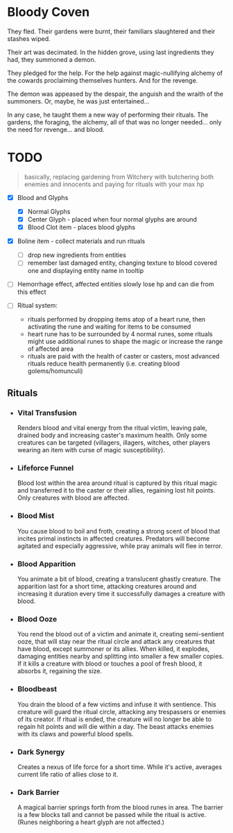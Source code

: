 # Bloody Coven

They fled. Their gardens were burnt, their familiars slaughtered and their stashes wiped.

Their art was decimated. In the hidden grove, using last ingredients they had, they summoned a demon.

They pledged for the help. For the help against magic-nullifying alchemy of the cowards proclaiming themselves hunters. And for the revenge.

The demon was appeased by the despair, the anguish and the wraith of the summoners. Or, maybe, he was just entertained...

In any case, he taught them a new way of performing their rituals. The gardens, the foraging, the alchemy, all of that was no longer needed... only the need for revenge... and blood.

# TODO

> basically, replacing gardening from Witchery with butchering both enemies and innocents and paying for rituals with your max hp

- [x] Blood and Glyphs
  - [x] Normal Glyphs
  - [x] Center Glyph - placed when four normal glyphs are around
  - [x] Blood Clot item - places blood glyphs

- [x] Boline item - collect materials and run rituals
  - [ ] drop new ingredients from entities
  - [ ] remember last damaged entity, changing texture to blood covered one and displaying entity name in tooltip

- [ ] Hemorrhage effect, affected entities slowly lose hp and can die from this effect

- [ ] Ritual system:
    * rituals performed by dropping items atop of a heart rune, then activating the rune and waiting for items to be consumed
    * heart rune has to be surrounded by 4 normal runes, some rituals might use additional runes to shape the magic or increase the range of affected area
    * rituals are paid with the health of caster or casters, most advanced rituals reduce health permanently (i.e. creating blood golems/homunculi)

## Rituals

- ### Vital Transfusion

  Renders blood and vital energy from the ritual victim, leaving pale, drained body and increasing caster's maximum health. Only some creatures can be targeted (villagers, illagers, witches, other players wearing an item with curse of magic susceptibility).

- ### Lifeforce Funnel
  
  Blood lost within the area around ritual is captured by this ritual magic and transferred it to the caster or their allies, regaining lost hit points. Only creatures with blood are affected.

- ### Blood Mist

  You cause blood to boil and froth, creating a strong scent of blood that incites primal instincts in affected creatures. Predators will become agitated and especially aggressive, while pray animals will flee in terror.

- ### Blood Apparition

  You animate a bit of blood, creating a translucent ghastly creature. The apparition last for a short time, attacking creatures around and increasing it duration every time it successfully damages a creature with blood.

- ### Blood Ooze

  You rend the blood out of a victim and animate it, creating semi-sentient ooze, that will stay near the ritual circle and attack any creatures that have blood, except summoner or its allies. When killed, it explodes, damaging entities nearby and splitting into smaller a few smaller copies. If it kills a creature with blood or touches a pool of fresh blood, it absorbs it, regaining the size.

- ### Bloodbeast

  You drain the blood of a few victims and infuse it with sentience. This creature will guard the ritual circle, attacking any trespassers or enemies of its creator. If ritual is ended, the creature will no longer be able to regain hit points and will die within a day. The beast attacks enemies with its claws and powerful blood spells.

- ### Dark Synergy
  
  Creates a nexus of life force for a short time. While it's active, averages current life ratio of allies close to it.

- ### Dark Barrier

  A magical barrier springs forth from the blood runes in area. The barrier is a few blocks tall and cannot be passed while the ritual is active. (Runes neighboring a heart glyph are not affected.)